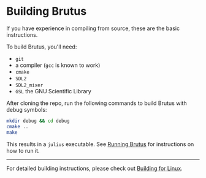 # Building Brutus

If you have experience in compiling from source, these are the basic instructions.

To build Brutus, you'll need:

- `git`
- a compiler (`gcc` is known to work)
- `cmake`
- `SDL2`
- `SDL2_mixer`
- `GSL` the GNU Scientific Library

After cloning the repo, run the following commands to build Brutus with debug symbols:

```sh
mkdir debug && cd debug
cmake ..
make
```

This results in a `julius` executable. See [Running Brutus](RUNNING.md) for instructions on how to run it.

--------------------------------------------------

For detailed building instructions, please check out [Building for Linux](building_linux.md).
